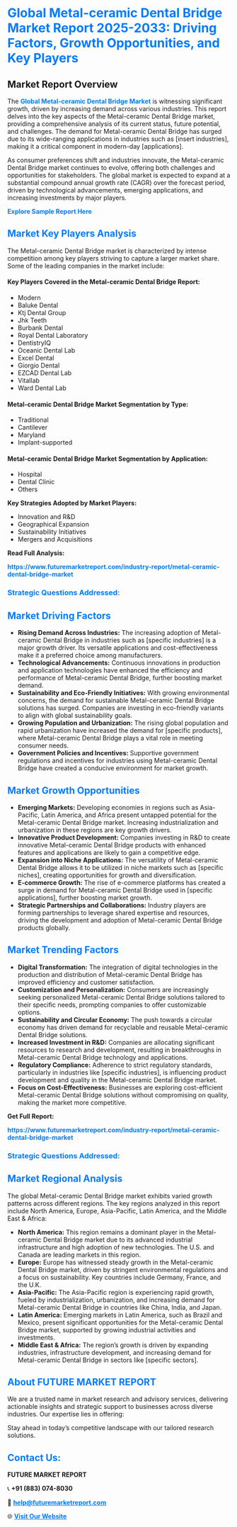 <h1 style="color: #007BFF;">Global Metal-ceramic Dental Bridge Market Report 2025-2033: Driving Factors, Growth Opportunities, and Key Players</h1>

<section id="overview">
<h2>Market Report Overview</h2>
<p>The <a href="https://www.futuremarketreport.com/industry-report/metal-ceramic-dental-bridge-market" style="color: #007BFF; text-decoration: none;"><strong>Global Metal-ceramic Dental Bridge Market</strong></a> is witnessing significant growth, driven by increasing demand across various industries. This report delves into the key aspects of the Metal-ceramic Dental Bridge market, providing a comprehensive analysis of its current status, future potential, and challenges. The demand for Metal-ceramic Dental Bridge has surged due to its wide-ranging applications in industries such as [insert industries], making it a critical component in modern-day [applications].</p>
<p>As consumer preferences shift and industries innovate, the Metal-ceramic Dental Bridge market continues to evolve, offering both challenges and opportunities for stakeholders. The global market is expected to expand at a substantial compound annual growth rate (CAGR) over the forecast period, driven by technological advancements, emerging applications, and increasing investments by major players.</p>
</section>

<section id="overview">
<p><a href="https://www.futuremarketreport.com/request-sample/reportId=79403" style="color: #007BFF; text-decoration: none;"><strong>Explore Sample Report Here</strong></a></p>
</section>

<section id="key-players">
<h2 style="color: #007BFF;">Market Key Players Analysis</h2>
<p>The Metal-ceramic Dental Bridge market is characterized by intense competition among key players striving to capture a larger market share. Some of the leading companies in the market include:</p>
<h4>Key Players Covered in the Metal-ceramic Dental Bridge Report:</h4>
<ul><li>Modern</li><li>Baluke Dental</li><li>Ktj Dental Group</li><li>Jhk Teeth</li><li>Burbank Dental</li><li>Royal Dental Laboratory</li><li>DentistryIQ</li><li>Oceanic Dental Lab</li><li>Excel Dental</li><li>Giorgio Dental</li><li>EZCAD Dental Lab</li><li>Vitallab</li><li>Ward Dental Lab</li></ul>
<h4>Metal-ceramic Dental Bridge Market Segmentation by Type:</h4>
<ul><li>Traditional</li><li>Cantilever</li><li>Maryland</li><li>Implant-supported</li></ul>

<h4>Metal-ceramic Dental Bridge Market Segmentation by Application:</h4>
<ul><li>Hospital</li><li>Dental Clinic</li><li>Others</li></ul>
<p><strong>Key Strategies Adopted by Market Players:</strong></p>
<ul>
<li>Innovation and R&D</li>
<li>Geographical Expansion</li>
<li>Sustainability Initiatives</li>
<li>Mergers and Acquisitions</li>
</ul>
</section>

<section>
<p><strong>Read Full Analysis: </strong></p><a href="https://www.futuremarketreport.com/industry-report/metal-ceramic-dental-bridge-market" style="color: #007BFF; text-decoration: none;"><strong>https://www.futuremarketreport.com/industry-report/metal-ceramic-dental-bridge-market</strong></a>
<h3 style="color: #007BFF;">Strategic Questions Addressed:</h3>
</section>

<section id="driving-factors">
<h2 style="color: #007BFF;">Market Driving Factors</h2>
<ul>
<li><strong>Rising Demand Across Industries:</strong> The increasing adoption of Metal-ceramic Dental Bridge in industries such as [specific industries] is a major growth driver. Its versatile applications and cost-effectiveness make it a preferred choice among manufacturers.</li>
<li><strong>Technological Advancements:</strong> Continuous innovations in production and application technologies have enhanced the efficiency and performance of Metal-ceramic Dental Bridge, further boosting market demand.</li>
<li><strong>Sustainability and Eco-Friendly Initiatives:</strong> With growing environmental concerns, the demand for sustainable Metal-ceramic Dental Bridge solutions has surged. Companies are investing in eco-friendly variants to align with global sustainability goals.</li>
<li><strong>Growing Population and Urbanization:</strong> The rising global population and rapid urbanization have increased the demand for [specific products], where Metal-ceramic Dental Bridge plays a vital role in meeting consumer needs.</li>
<li><strong>Government Policies and Incentives:</strong> Supportive government regulations and incentives for industries using Metal-ceramic Dental Bridge have created a conducive environment for market growth.</li>
</ul>
</section>

<section id="growth-opportunities">
<h2 style="color: #007BFF;">Market Growth Opportunities</h2>
<ul>
<li><strong>Emerging Markets:</strong> Developing economies in regions such as Asia-Pacific, Latin America, and Africa present untapped potential for the Metal-ceramic Dental Bridge market. Increasing industrialization and urbanization in these regions are key growth drivers.</li>
<li><strong>Innovative Product Development:</strong> Companies investing in R&D to create innovative Metal-ceramic Dental Bridge products with enhanced features and applications are likely to gain a competitive edge.</li>
<li><strong>Expansion into Niche Applications:</strong> The versatility of Metal-ceramic Dental Bridge allows it to be utilized in niche markets such as [specific niches], creating opportunities for growth and diversification.</li>
<li><strong>E-commerce Growth:</strong> The rise of e-commerce platforms has created a surge in demand for Metal-ceramic Dental Bridge used in [specific applications], further boosting market growth.</li>
<li><strong>Strategic Partnerships and Collaborations:</strong> Industry players are forming partnerships to leverage shared expertise and resources, driving the development and adoption of Metal-ceramic Dental Bridge products globally.</li>
</ul>
</section>

<section id="trending-factors">
<h2 style="color: #007BFF;">Market Trending Factors</h2>
<ul>
<li><strong>Digital Transformation:</strong> The integration of digital technologies in the production and distribution of Metal-ceramic Dental Bridge has improved efficiency and customer satisfaction.</li>
<li><strong>Customization and Personalization:</strong> Consumers are increasingly seeking personalized Metal-ceramic Dental Bridge solutions tailored to their specific needs, prompting companies to offer customizable options.</li>
<li><strong>Sustainability and Circular Economy:</strong> The push towards a circular economy has driven demand for recyclable and reusable Metal-ceramic Dental Bridge solutions.</li>
<li><strong>Increased Investment in R&D:</strong> Companies are allocating significant resources to research and development, resulting in breakthroughs in Metal-ceramic Dental Bridge technology and applications.</li>
<li><strong>Regulatory Compliance:</strong> Adherence to strict regulatory standards, particularly in industries like [specific industries], is influencing product development and quality in the Metal-ceramic Dental Bridge market.</li>
<li><strong>Focus on Cost-Effectiveness:</strong> Businesses are exploring cost-efficient Metal-ceramic Dental Bridge solutions without compromising on quality, making the market more competitive.</li>
</ul>
</section>

<section>
<p><strong>Get Full Report: </strong></p><a href="https://www.futuremarketreport.com/industry-report/metal-ceramic-dental-bridge-market" style="color: #007BFF; text-decoration: none;"><strong>https://www.futuremarketreport.com/industry-report/metal-ceramic-dental-bridge-market</strong></a>
<h3 style="color: #007BFF;">Strategic Questions Addressed:</h3>
</section>


<section id="regional-analysis">
<h2 style="color: #007BFF;">Market Regional Analysis</h2>
<p>The global Metal-ceramic Dental Bridge market exhibits varied growth patterns across different regions. The key regions analyzed in this report include North America, Europe, Asia-Pacific, Latin America, and the Middle East & Africa:</p>
<ul>
<li><strong>North America:</strong> This region remains a dominant player in the Metal-ceramic Dental Bridge market due to its advanced industrial infrastructure and high adoption of new technologies. The U.S. and Canada are leading markets in this region.</li>
<li><strong>Europe:</strong> Europe has witnessed steady growth in the Metal-ceramic Dental Bridge market, driven by stringent environmental regulations and a focus on sustainability. Key countries include Germany, France, and the U.K.</li>
<li><strong>Asia-Pacific:</strong> The Asia-Pacific region is experiencing rapid growth, fueled by industrialization, urbanization, and increasing demand for Metal-ceramic Dental Bridge in countries like China, India, and Japan.</li>
<li><strong>Latin America:</strong> Emerging markets in Latin America, such as Brazil and Mexico, present significant opportunities for the Metal-ceramic Dental Bridge market, supported by growing industrial activities and investments.</li>
<li><strong>Middle East & Africa:</strong> The region’s growth is driven by expanding industries, infrastructure development, and increasing demand for Metal-ceramic Dental Bridge in sectors like [specific sectors].</li>
</ul>
</section>

<footer>
<h2 style="color: #007BFF;">About FUTURE MARKET REPORT</h2>
<p>We are a trusted name in market research and advisory services, delivering actionable insights and strategic support to businesses across diverse industries. Our expertise lies in offering:</p>

<p>Stay ahead in today’s competitive landscape with our tailored research solutions.</p>

<h2 style="color: #007BFF;">Contact Us:</h2>
<p><strong>FUTURE MARKET REPORT</strong></p>
<p>📞 <strong>+91 (883) 074-8030</strong></p>
<p>📧 <strong><a href="mailto:help@futuremarketreport.com" style="color: #007BFF;">help@futuremarketreport.com</a></strong></p>
<p>🌐 <strong><a href="https://www.futuremarketreport.com/" style="color: #007BFF;">Visit Our Website</a></strong></p>
</footer>